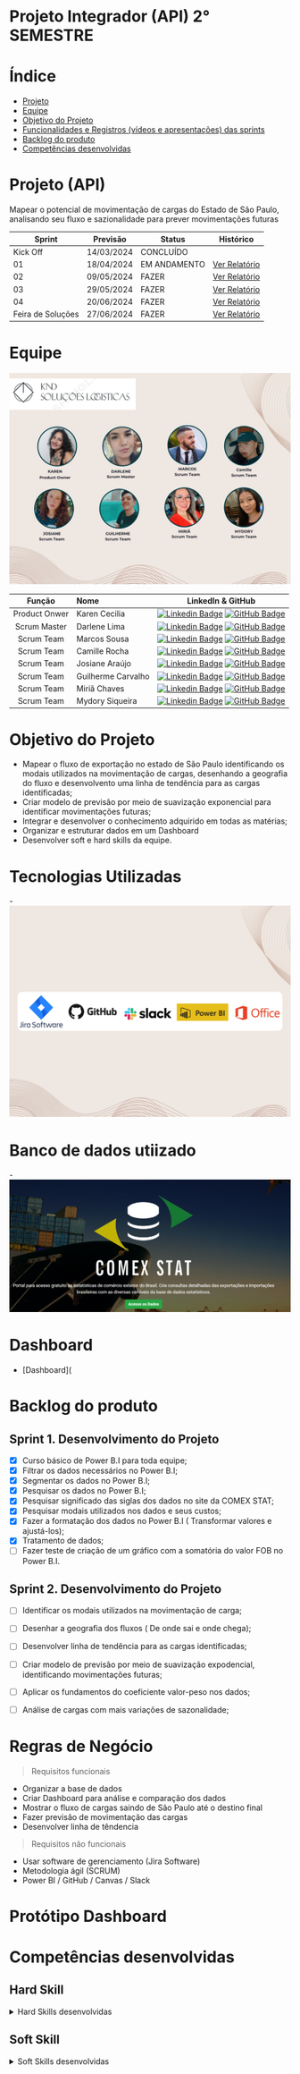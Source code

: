# Projeto Integrador (API) 2° SEMESTRE

# Índice

* [Projeto](#projeto-template)
* [Equipe](#equipe)
* [Objetivo do Projeto](#objetivo-do-projeto)
* [Funcionalidades e Registros (vídeos e apresentações) das sprints](#uncionalidades-e-registros-(vídeos-e-apresentações)-das-sprints)
* [Backlog do produto](#Backlog-do-produto)
* [Competências desenvolvidas](#competências-desenvolvidas)

# Projeto (API) 
Mapear o potencial de movimentação de cargas do Estado de São Paulo, analisando seu fluxo e sazionalidade para prever movimentações futuras

Sprint | Previsão | Status| Histórico|
|------|--------|------|--------|
|Kick Off | 14/03/2024 |CONCLUÍDO | | 
|01| 18/04/2024| EM ANDAMENTO |[Ver Relatório](https://github.com/CONAEX/Projeto-Integrador-1-Semestre/blob/main/Documentos/Sprint%200%20Relat%C3%B3rio%20Atualizado.pdf) |
|02| 09/05/2024 | FAZER |[Ver Relatório](https://fatecsjc-prd.azurewebsites.net/downloads/estagio/modelo_relatorio_estagio_gpi.docx) | 
|03| 29/05/2024 | FAZER |[Ver Relatório](https://fatecsjc-prd.azurewebsites.net/downloads/estagio/modelo_relatorio_estagio_gpi.docx)  | 
|04| 20/06/2024 | FAZER |[Ver Relatório](https://fatecsjc-prd.azurewebsites.net/downloads/estagio/modelo_relatorio_estagio_gpi.docx)  | 
|Feira de Soluções|27/06/2024 | FAZER |[Ver Relatório](https://fatecsjc-prd.azurewebsites.net/downloads/estagio/modelo_relatorio_estagio_gpi.docx) | 


# Equipe
![OI](https://github.com/karenceciliamorais/API-2/blob/main/API2.png)

|    Função     | Nome                                  |                                                                                                                                                      LinkedIn & GitHub                                                                                                                                                      |
| :-----------: | :------------------------------------ | :-------------------------------------------------------------------------------------------------------------------------------------------------------------------------------------------------------------------------------------------------------------------------------------------------------------------------: |
| Product Onwer | Karen Cecilia |      [![Linkedin Badge](https://img.shields.io/badge/Linkedin-blue?style=flat-square&logo=Linkedin&logoColor=white)](https://www.linkedin.com/in/karen-cec%C3%ADlia-morais-57900a173) [![GitHub Badge](https://img.shields.io/badge/GitHub-111217?style=flat-square&logo=github&logoColor=white)](https://github.com/karenceciliamorais)     |
| Scrum Master   | Darlene Lima            |         [![Linkedin Badge](https://img.shields.io/badge/Linkedin-blue?style=flat-square&logo=Linkedin&logoColor=white)](https://www.linkedin.com/in/darlene-felix-lima-0a8711291?utm_source=share&utm_campaign=share_via&utm_content=profile&utm_medium=android_app) [![GitHub Badge](https://img.shields.io/badge/GitHub-111217?style=flat-square&logo=github&logoColor=white)](https://github.com/DarleneLima)        |
| Scrum Team  | Marcos Sousa               |         [![Linkedin Badge](https://img.shields.io/badge/Linkedin-blue?style=flat-square&logo=Linkedin&logoColor=white)](https://www.linkedin.com/in/marcos-vinicius-silva-sousa-59626a183?utm_source=share&utm_campaign=share_via&utm_content=profile&utm_medium=ios_app) [![GitHub Badge](https://img.shields.io/badge/GitHub-111217?style=flat-square&logo=github&logoColor=white)](https://github.com/MarcosvVinicius)        |
|  Scrum Team  | Camille Rocha   |           [![Linkedin Badge](https://img.shields.io/badge/Linkedin-blue?style=flat-square&logo=Linkedin&logoColor=white)](https://www.linkedin.com/in/camille-vitoria-692099246?utm_source=share&utm_campaign=share_via&utm_content=profile&utm_medium=android_app) [![GitHub Badge](https://img.shields.io/badge/GitHub-111217?style=flat-square&logo=github&logoColor=white)](https://github.com/Camillevcrocha) 
|  Scrum Team  | Josiane Araújo                |   [![Linkedin Badge](https://img.shields.io/badge/Linkedin-blue?style=flat-square&logo=Linkedin&logoColor=white)](https://www.linkedin.com/in/josiane-viana-de-ara%C3%BAjo-0859a8195) [![GitHub Badge](https://img.shields.io/badge/GitHub-111217?style=flat-square&logo=github&logoColor=white)](https://github.com/JosianeAraujo07112)   |
|  Scrum Team  | Guilherme Carvalho     |           [![Linkedin Badge](https://img.shields.io/badge/Linkedin-blue?style=flat-square&logo=Linkedin&logoColor=white)](https://www.linkedin.com/in/guilherme-anthony-853606287/) [![GitHub Badge](https://img.shields.io/badge/GitHub-111217?style=flat-square&logo=github&logoColor=white)](https://github.com/guianthonyy)          |
|  Scrum Team  | Miriã Chaves     |           [![Linkedin Badge](https://img.shields.io/badge/Linkedin-blue?style=flat-square&logo=Linkedin&logoColor=white)](https://www.linkedin.com/in/miri%C3%A3-rodrigues-martins-chaves-9573b51a1?utm_source=share&utm_campaign=share_via&utm_content=profile&utm_medium=android_app) [![GitHub Badge](https://img.shields.io/badge/GitHub-111217?style=flat-square&logo=github&logoColor=white)](https://github.com/MiriaChaves)          |
|  Scrum Team  | Mydory Siqueira     |           [![Linkedin Badge](https://img.shields.io/badge/Linkedin-blue?style=flat-square&logo=Linkedin&logoColor=white)](https://www.linkedin.com/in/noemy-mtfasi-533975264?utm_source=share&utm_campaign=share_via&utm_content=profile&utm_medium=ios_app) [![GitHub Badge](https://img.shields.io/badge/GitHub-111217?style=flat-square&logo=github&logoColor=white)](https://github.com/Mydory10) 


# Objetivo do Projeto
* Mapear o fluxo de exportação no estado de São Paulo identificando os modais utilizados na movimentação de cargas, desenhando a geografia do fluxo e desenvolvento uma linha de tendência para as cargas identificadas;
* Criar modelo de previsão por meio de suavização exponencial para identificar movimentações futuras;
* Integrar e desenvolver o conhecimento adquirido em todas as matérias;
* Organizar e estruturar dados em um Dashboard
* Desenvolver soft e hard skills da equipe.

# Tecnologias Utilizadas
-![JIRA SOFTWARE](https://github.com/karenceciliamorais/API-2/blob/main/Blue%20Modern%20Professional%20Organizational%20Chart%20Graph%20(1).png)

# Banco de dados utiizado
-![comex](https://github.com/karenceciliamorais/API-2/blob/main/comex.PNG)

# Dashboard
- [Dashboard](


# Backlog do produto


## Sprint 1. Desenvolvimento do Projeto
- [x] Curso básico de Power B.I para toda equipe;
- [x] Filtrar os dados necessários no Power B.I;
- [x] Segmentar os dados no Power B.I;
- [x] Pesquisar os dados no Power B.I;
- [x] Pesquisar significado das siglas dos dados no site da COMEX STAT;
- [x] Pesquisar modais utilizados nos dados e seus custos;
- [x] Fazer a formatação dos dados no Power B.I ( Transformar valores e ajustá-los);
- [x] Tratamento de dados;
- [ ] Fazer teste de criação de um gráfico com a somatória do valor FOB no Power B.I.

## Sprint 2. Desenvolvimento do Projeto
- [ ] Identificar os modais utilizados na movimentação de carga;
- [ ] Desenhar a geografia dos fluxos ( De onde sai e onde chega);
- [ ] Desenvolver linha de tendência para as cargas identificadas;
- [ ] Criar modelo de previsão por meio de suavização expodencial, identificando movimentações futuras;
- [ ] Aplicar os fundamentos do coeficiente valor-peso nos dados;
- [ ] Análise de cargas com mais variações de sazonalidade;


# Regras de Negócio

> Requisitos funcionais 
- Organizar a base de dados  
- Criar Dashboard para análise e comparação dos dados
- Mostrar o fluxo de cargas saindo de São Paulo até o destino final
- Fazer previsão de movimentação das cargas
- Desenvolver linha de têndencia

> Requisitos não funcionais
- Usar software de gerenciamento (Jira Software)
- Metodologia ágil (SCRUM)
- Power BI / GitHub / Canvas / Slack


# Protótipo Dashboard


# Competências desenvolvidas

## Hard Skill
<details>
<summary>Hard Skills desenvolvidas</summary>
  
| Tecnologia/Metodologia | Classificação |
| ---------------------- | ------------- |
| GitHub | ★ ★ ★ ★ ★ ★ ★ ☆ ☆ ☆ |
| Gestão de Projetos | ★ ★ ★ ★ ★ ★ ☆ ☆ ☆ ☆ |
| Scrum Master | ★ ★ ★ ★ ★ ★ ★ ☆ ☆ ☆ |
| Prodct Owner | ★ ★ ★ ★ ★ ★ ★ ☆ ☆ ☆ |
| Markdown | ★ ★ ★ ★ ★ ★ ★ ☆ ☆ ☆ |
| Git Projects | ★ ★ ★ ★ ★ ★ ★ ☆ ☆ ☆ |
 
</details>

## Soft Skill 
<details>
<summary>Soft Skills desenvolvidas</summary>

| Habilidades | Classificação |
| ---------------------- | ------------- |
| Colaboração | ★ ★ ★ ★ ★ ☆ ☆ ☆ ☆ ☆ |
| Proatividade| ★ ★ ★ ★ ★ ★ ☆ ☆ ☆ ☆ |
| Pensamento Crítico | ★ ★ ★ ★ ★ ★ ★ ☆ ☆ ☆ |
| Gerenciamento de Tempo | ★ ★ ★ ★ ★ ★ ★ ☆ ☆ ☆ |
| Adaptabilidade | ★ ★ ★ ★ ★ ★ ★ ☆ ☆ ☆ |
| Resiliência | ★ ★ ★ ★ ★ ★ ★ ☆ ☆ ☆ |







